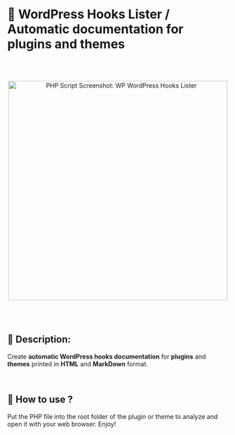 # 🐡 WordPress Hooks Lister / Automatic documentation for plugins and themes

<br/><br/>

<p align="center">
  <img width="500" src="https://wprock.fr/wp-content/uploads/2019/10/wordpress-hooks-lister.gif" alt="PHP Script Screenshot: WP WordPress Hooks Lister">
</p>

<br/><br/>

## 🐳 Description:

Create **automatic WordPress hooks documentation** for **plugins** and **themes** printed in **HTML** and **MarkDown** format.

<br/>

## 🐠 How to use ?

Put the PHP file into the root folder of the plugin or theme to analyze and open it with your web browser. Enjoy!
